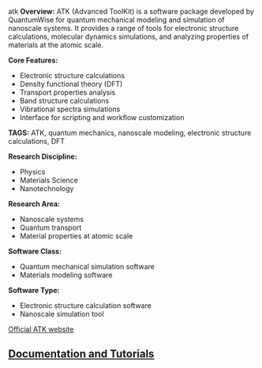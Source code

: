atk
**Overview:**
ATK (Advanced ToolKit) is a software package developed by QuantumWise for quantum mechanical modeling and simulation of nanoscale systems. It provides a range of tools for electronic structure calculations, molecular dynamics simulations, and analyzing properties of materials at the atomic scale.

**Core Features:**
- Electronic structure calculations
- Density functional theory (DFT)
- Transport properties analysis
- Band structure calculations
- Vibrational spectra simulations
- Interface for scripting and workflow customization

**TAGS:**
ATK, quantum mechanics, nanoscale modeling, electronic structure calculations, DFT

**Research Discipline:**
- Physics
- Materials Science
- Nanotechnology

**Research Area:**
- Nanoscale systems
- Quantum transport
- Material properties at atomic scale

**Software Class:**
- Quantum mechanical simulation software
- Materials modeling software

**Software Type:**
- Electronic structure calculation software
- Nanoscale simulation tool

[Official ATK website](https://www.synopsys.com/silicon/quantumwise.html)

[Documentation and Tutorials](https://www.synopsys.com/silicon/quantumwise.html)
--------------------------------------
